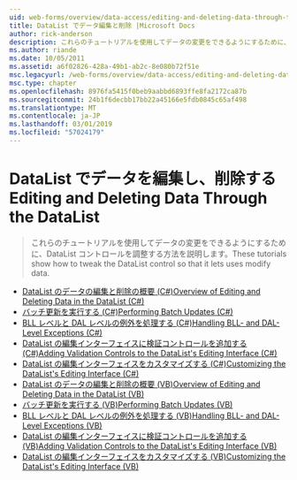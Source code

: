 ```yaml
---
uid: web-forms/overview/data-access/editing-and-deleting-data-through-the-datalist/index
title: DataList でデータ編集と削除 |Microsoft Docs
author: rick-anderson
description: これらのチュートリアルを使用してデータの変更をできるようにするために、DataList コントロールを調整する方法を説明します。
ms.author: riande
ms.date: 10/05/2011
ms.assetid: a6f02826-428a-49b1-ab2c-8e080b72f51e
msc.legacyurl: /web-forms/overview/data-access/editing-and-deleting-data-through-the-datalist
msc.type: chapter
ms.openlocfilehash: 8976fa5415f0beb9aabbd6893ffe8fa2172ca87b
ms.sourcegitcommit: 24b1f6decbb17bb22a45166e5fdb0845c65af498
ms.translationtype: MT
ms.contentlocale: ja-JP
ms.lasthandoff: 03/01/2019
ms.locfileid: "57024179"
---
```

<a name="editing-and-deleting-data-through-the-datalist"></a><span data-ttu-id="4dcd2-103">DataList でデータを編集し、削除する</span><span class="sxs-lookup"><span data-stu-id="4dcd2-103">Editing and Deleting Data Through the DataList</span></span>
====================
> <span data-ttu-id="4dcd2-104">これらのチュートリアルを使用してデータの変更をできるようにするために、DataList コントロールを調整する方法を説明します。</span><span class="sxs-lookup"><span data-stu-id="4dcd2-104">These tutorials show how to tweak the DataList control so that it lets uses modify data.</span></span>


- [<span data-ttu-id="4dcd2-105">DataList のデータの編集と削除の概要 (C#)</span><span class="sxs-lookup"><span data-stu-id="4dcd2-105">Overview of Editing and Deleting Data in the DataList (C#)</span></span>](an-overview-of-editing-and-deleting-data-in-the-datalist-cs.md)
- [<span data-ttu-id="4dcd2-106">バッチ更新を実行する (C#)</span><span class="sxs-lookup"><span data-stu-id="4dcd2-106">Performing Batch Updates (C#)</span></span>](performing-batch-updates-cs.md)
- [<span data-ttu-id="4dcd2-107">BLL レベルと DAL レベルの例外を処理する (C#)</span><span class="sxs-lookup"><span data-stu-id="4dcd2-107">Handling BLL- and DAL-Level Exceptions (C#)</span></span>](handling-bll-and-dal-level-exceptions-cs.md)
- [<span data-ttu-id="4dcd2-108">DataList の編集インターフェイスに検証コントロールを追加する (C#)</span><span class="sxs-lookup"><span data-stu-id="4dcd2-108">Adding Validation Controls to the DataList's Editing Interface (C#)</span></span>](adding-validation-controls-to-the-datalist-s-editing-interface-cs.md)
- [<span data-ttu-id="4dcd2-109">DataList の編集インターフェイスをカスタマイズする (C#)</span><span class="sxs-lookup"><span data-stu-id="4dcd2-109">Customizing the DataList's Editing Interface (C#)</span></span>](customizing-the-datalist-s-editing-interface-cs.md)
- [<span data-ttu-id="4dcd2-110">DataList のデータの編集と削除の概要 (VB)</span><span class="sxs-lookup"><span data-stu-id="4dcd2-110">Overview of Editing and Deleting Data in the DataList (VB)</span></span>](an-overview-of-editing-and-deleting-data-in-the-datalist-vb.md)
- [<span data-ttu-id="4dcd2-111">バッチ更新を実行する (VB)</span><span class="sxs-lookup"><span data-stu-id="4dcd2-111">Performing Batch Updates (VB)</span></span>](performing-batch-updates-vb.md)
- [<span data-ttu-id="4dcd2-112">BLL レベルと DAL レベルの例外を処理する (VB)</span><span class="sxs-lookup"><span data-stu-id="4dcd2-112">Handling BLL- and DAL-Level Exceptions (VB)</span></span>](handling-bll-and-dal-level-exceptions-vb.md)
- [<span data-ttu-id="4dcd2-113">DataList の編集インターフェイスに検証コントロールを追加する (VB)</span><span class="sxs-lookup"><span data-stu-id="4dcd2-113">Adding Validation Controls to the DataList's Editing Interface (VB)</span></span>](adding-validation-controls-to-the-datalist-s-editing-interface-vb.md)
- [<span data-ttu-id="4dcd2-114">DataList の編集インターフェイスをカスタマイズする (VB)</span><span class="sxs-lookup"><span data-stu-id="4dcd2-114">Customizing the DataList's Editing Interface (VB)</span></span>](customizing-the-datalist-s-editing-interface-vb.md)
